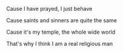 Cause I have prayed, I just behave

Cause saints and sinners are quite the same

Cause it's my temple, the whole wide world

That's why I think I am a real religious man
